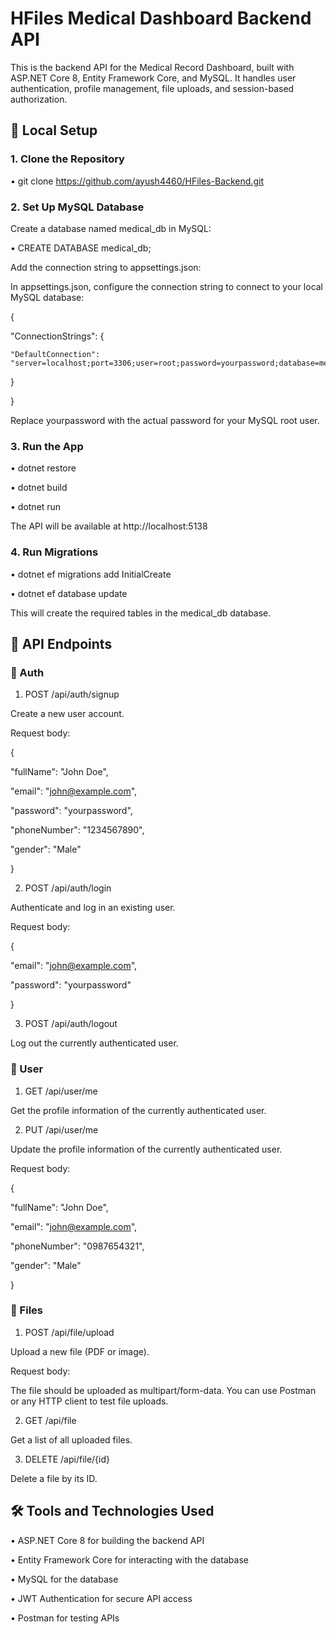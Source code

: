 # HFiles Medical Dashboard Backend API

This is the backend API for the Medical Record Dashboard, built with ASP.NET Core 8, Entity Framework Core, and MySQL. It handles user authentication, profile management, file uploads, and session-based authorization.


## 🔧 Local Setup

### 1. Clone the Repository
• git clone https://github.com/ayush4460/HFiles-Backend.git

### 2. Set Up MySQL Database
Create a database named medical_db in MySQL:

• CREATE DATABASE medical_db;

Add the connection string to appsettings.json:

In appsettings.json, configure the connection string to connect to your local MySQL database:

{

  "ConnectionStrings": {
  
    "DefaultConnection": "server=localhost;port=3306;user=root;password=yourpassword;database=medical_db"
  }
  
}

Replace yourpassword with the actual password for your MySQL root user.

### 3. Run the App
• dotnet restore

• dotnet build

• dotnet run

The API will be available at http://localhost:5138

### 4. Run Migrations
• dotnet ef migrations add InitialCreate

• dotnet ef database update

This will create the required tables in the medical_db database.


## 📁 API Endpoints

### 🔐 Auth

1. POST /api/auth/signup

Create a new user account.

Request body:

{

  "fullName": "John Doe",
  
  "email": "john@example.com",
  
  "password": "yourpassword",
  
  "phoneNumber": "1234567890",
  
  "gender": "Male"
  
}


2. POST /api/auth/login

Authenticate and log in an existing user.

Request body:

{

  "email": "john@example.com",
  
  "password": "yourpassword"
  
}


3. POST /api/auth/logout

Log out the currently authenticated user.


### 👤 User

1. GET /api/user/me

Get the profile information of the currently authenticated user.


2. PUT /api/user/me

Update the profile information of the currently authenticated user.

Request body:

{

  "fullName": "John Doe",
  
  "email": "john@example.com",
  
  "phoneNumber": "0987654321",
  
  "gender": "Male"
  
}


### 📄 Files

1. POST /api/file/upload

Upload a new file (PDF or image).

Request body:

The file should be uploaded as multipart/form-data. You can use Postman or any HTTP client to test file uploads.


2. GET /api/file

Get a list of all uploaded files.


3. DELETE /api/file/{id}

Delete a file by its ID.



## 🛠️ Tools and Technologies Used

• ASP.NET Core 8 for building the backend API

• Entity Framework Core for interacting with the database

• MySQL for the database

• JWT Authentication for secure API access

• Postman for testing APIs


